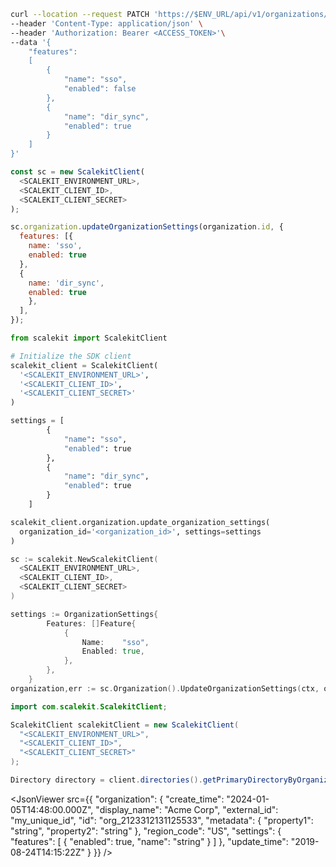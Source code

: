 <CodeWithHeader method="patch" endpoint="/api/v1/organizations/{organization_id}/settings">
<Tabs groupId="tech-stack" querystring>
<TabItem value="curl" label="cURL">

```bash showLineNumbers
curl --location --request PATCH 'https://$ENV_URL/api/v1/organizations/{organizations_id}/settings' \
--header 'Content-Type: application/json' \
--header 'Authorization: Bearer <ACCESS_TOKEN>'\
--data '{
    "features":
    [
        {
            "name": "sso",
            "enabled": false
        },
        {
            "name": "dir_sync",
            "enabled": true
        }
    ]
}'
```

</TabItem>
<TabItem value="nodejs" label="Node.js">

```js showLineNumbers
const sc = new ScalekitClient(
  <SCALEKIT_ENVIRONMENT_URL>,
  <SCALEKIT_CLIENT_ID>,
  <SCALEKIT_CLIENT_SECRET>
);

sc.organization.updateOrganizationSettings(organization.id, {
  features: [{
    name: 'sso',
    enabled: true
  },
  {
    name: 'dir_sync',
    enabled: true
    },
  ],
});
```

</TabItem>
<TabItem value="py" label="Python">

```python showLineNumbers
from scalekit import ScalekitClient

# Initialize the SDK client
scalekit_client = ScalekitClient(
  '<SCALEKIT_ENVIRONMENT_URL>',
  '<SCALEKIT_CLIENT_ID>',
  '<SCALEKIT_CLIENT_SECRET>'
)

settings = [
        {
            "name": "sso",
            "enabled": true
        },
        {
            "name": "dir_sync",
            "enabled": true
        }
    ]

scalekit_client.organization.update_organization_settings(
  organization_id='<organization_id>', settings=settings
)
```

</TabItem>
<TabItem value="golang" label="Go">

```go showLineNumbers
sc := scalekit.NewScalekitClient(
  <SCALEKIT_ENVIRONMENT_URL>,
  <SCALEKIT_CLIENT_ID>,
  <SCALEKIT_CLIENT_SECRET>
)

settings := OrganizationSettings{
		Features: []Feature{
			{
				Name:    "sso",
				Enabled: true,
			},
		},
	}
organization,err := sc.Organization().UpdateOrganizationSettings(ctx, organizationId, settings)
```

</TabItem>

<TabItem value="java" label="Java">

```java showLineNumbers
import com.scalekit.ScalekitClient;

ScalekitClient scalekitClient = new ScalekitClient(
  "<SCALEKIT_ENVIRONMENT_URL>",
  "<SCALEKIT_CLIENT_ID>",
  "<SCALEKIT_CLIENT_SECRET>"
);

Directory directory = client.directories().getPrimaryDirectoryByOrganizationId(organizationId);

```

</TabItem>

</Tabs>
</CodeWithHeader>
<CodeWithHeader title="Response">

<JsonViewer src={{
  "organization": {
    "create_time": "2024-01-05T14:48:00.000Z",
    "display_name": "Acme Corp",
    "external_id": "my_unique_id",
    "id": "org_2123312131125533",
    "metadata": {
      "property1": "string",
      "property2": "string"
    },
    "region_code": "US",
    "settings": {
      "features": [
        {
          "enabled": true,
          "name": "string"
        }
      ]
    },
    "update_time": "2019-08-24T14:15:22Z"
  }
}} />

</CodeWithHeader>
